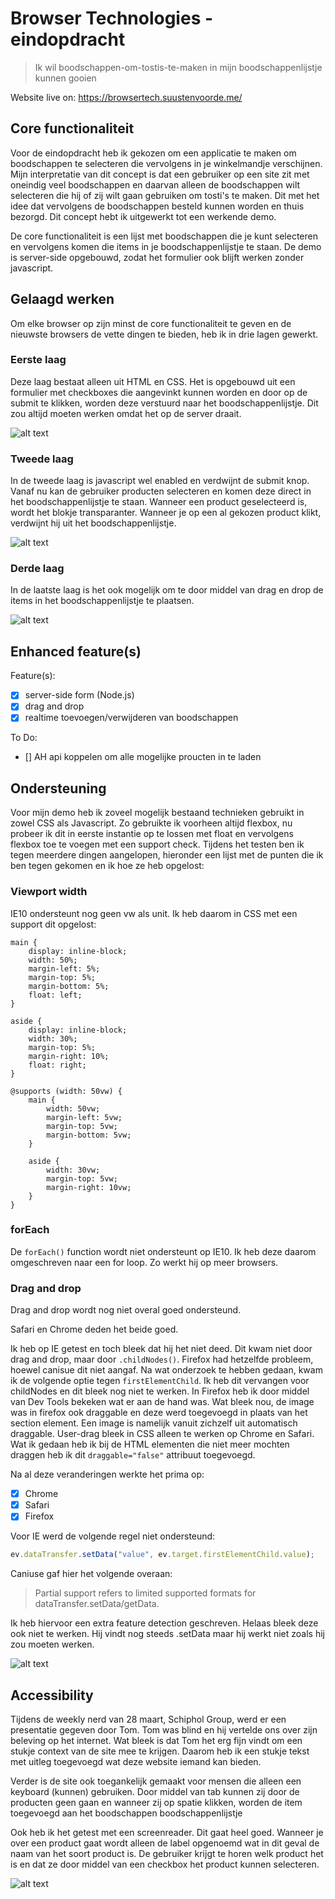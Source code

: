 # Browser Technologies - eindopdracht

> Ik wil boodschappen-om-tostis-te-maken in mijn boodschappenlijstje kunnen gooien

Website live on: https://browsertech.suustenvoorde.me/

## Core functionaliteit
Voor de eindopdracht heb ik gekozen om een applicatie te maken om boodschappen te selecteren die vervolgens in je winkelmandje verschijnen. Mijn interpretatie van dit concept is dat een gebruiker op een site zit met oneindig veel boodschappen en daarvan alleen de boodschappen wilt selecteren die hij of zij wilt gaan gebruiken om tosti's te maken. Dit met het idee dat vervolgens de boodschappen besteld kunnen worden en thuis bezorgd. Dit concept hebt ik uitgewerkt tot een werkende demo.

De core functionaliteit is een lijst met boodschappen die je kunt selecteren en vervolgens komen die items in je boodschappenlijstje te staan. De demo is server-side opgebouwd, zodat het formulier ook blijft werken zonder javascript.

## Gelaagd werken
Om elke browser op zijn minst de core functionaliteit te geven en de nieuwste browsers de vette dingen te bieden, heb ik in drie lagen gewerkt.

### Eerste laag
Deze laag bestaat alleen uit HTML en CSS. Het is opgebouwd uit een formulier met checkboxes die aangevinkt kunnen worden en door op de submit te klikken, worden deze verstuurd naar het boodschappenlijstje. Dit zou altijd moeten werken omdat het op de server draait.

![alt text](https://github.com/s44s/browser-technologies/blob/master/opdracht3/public/images/laag1.jpg "Schets")

### Tweede laag
In de tweede laag is javascript wel enabled en verdwijnt de submit knop. Vanaf nu kan de gebruiker producten selecteren en komen deze direct in het boodschappenlijstje te staan. Wanneer een product geselecteerd is, wordt het blokje transparanter. Wanneer je op een al gekozen product klikt, verdwijnt hij uit het boodschappenlijstje.

![alt text](https://github.com/s44s/browser-technologies/blob/master/opdracht3/public/images/laag2.jpg "Schets")

### Derde laag
In de laatste laag is het ook mogelijk om te door middel van drag en drop de items in het boodschappenlijstje te plaatsen.

![alt text](https://github.com/s44s/browser-technologies/blob/master/opdracht3/public/images/laag3.jpg "Schets")

## Enhanced feature(s)
Feature(s):
- [x] server-side form (Node.js)
- [x] drag and drop
- [x] realtime toevoegen/verwijderen van boodschappen

To Do:
- [] AH api koppelen om alle mogelijke proucten in te laden

## Ondersteuning
Voor mijn demo heb ik zoveel mogelijk bestaand technieken gebruikt in zowel CSS als Javascript. Zo gebruikte ik voorheen altijd flexbox, nu probeer ik dit in eerste instantie op te lossen met float en vervolgens flexbox toe te voegen met een support check. Tijdens het testen ben ik tegen meerdere dingen aangelopen, hieronder een lijst met de punten die ik ben tegen gekomen en ik hoe ze heb opgelost:

### Viewport width
IE10 ondersteunt nog geen vw als unit. Ik heb daarom in CSS met een support dit opgelost:

```
main {
	display: inline-block;
	width: 50%;
	margin-left: 5%;
	margin-top: 5%;
	margin-bottom: 5%;
	float: left;
}

aside {
	display: inline-block;
	width: 30%;
	margin-top: 5%;
	margin-right: 10%;
	float: right;
}

@supports (width: 50vw) {
	main {
		width: 50vw;
		margin-left: 5vw;
		margin-top: 5vw;
		margin-bottom: 5vw;
	}

	aside {
		width: 30vw;
		margin-top: 5vw;
		margin-right: 10vw;
	}
}
```

### forEach
De `forEach()` function wordt niet ondersteunt op IE10. Ik heb deze daarom omgeschreven naar een for loop. Zo werkt hij op meer browsers.


### Drag and drop
Drag and drop wordt nog niet overal goed ondersteund.

Safari en Chrome deden het beide goed.

Ik heb op IE getest en toch bleek dat hij het niet deed. Dit kwam niet door drag and drop, maar door `.childNodes()`. Firefox had hetzelfde probleem, hoewel canisue dit niet aangaf. Na wat onderzoek te hebben gedaan, kwam ik de volgende optie tegen `firstElementChild`. Ik heb dit vervangen voor childNodes en dit bleek nog niet te werken. In Firefox heb ik door middel van Dev Tools bekeken wat er aan de hand was. Wat bleek nou, de image was in firefox ook draggable en deze werd toegevoegd in plaats van het section element. Een image is namelijk vanuit zichzelf uit automatisch draggable. User-drag bleek in CSS alleen te werken op Chrome en Safari. Wat ik gedaan heb ik bij de HTML elementen die niet meer mochten draggen heb ik dit `draggable="false"` attribuut toegevoegd.

Na al deze veranderingen werkte het prima op:
- [x] Chrome
- [x] Safari
- [x] Firefox

Voor IE werd de volgende regel niet ondersteund:
```javascript
ev.dataTransfer.setData("value", ev.target.firstElementChild.value);
```

Caniuse gaf hier het volgende overaan:
> Partial support refers to limited supported formats for dataTransfer.setData/getData.

Ik heb hiervoor een extra feature detection geschreven. Helaas bleek deze ook niet te werken. Hij vindt nog steeds .setData maar hij werkt niet zoals hij zou moeten werken.

![alt text](https://github.com/s44s/browser-technologies/blob/master/opdracht3/public/images/ie10.png "Schets")

## Accessibility
Tijdens de weekly nerd van 28 maart, Schiphol Group, werd er een presentatie gegeven door Tom. Tom was blind en hij vertelde ons over zijn beleving op het internet. Wat bleek is dat Tom het erg fijn vindt om een stukje context van de site mee te krijgen. Daarom heb ik een stukje tekst met uitleg toegevoegd wat deze website iemand kan bieden.

Verder is de site ook toegankelijk gemaakt voor mensen die alleen een keyboard (kunnen) gebruiken. Door middel van tab kunnen zij door de producten geen gaan en wanneer zij op spatie klikken, worden de item toegevoegd aan het boodschappen boodschappenlijstje

Ook heb ik het getest met een screenreader. Dit gaat heel goed. Wanneer je over een product gaat wordt alleen de label opgenoemd wat in dit geval de naam van het soort product is. De gebruiker krijgt te horen welk product het is en dat ze door middel van een checkbox het product kunnen selecteren.

![alt text](https://github.com/s44s/browser-technologies/blob/master/opdracht3/public/images/screenreader.png "Schets")
